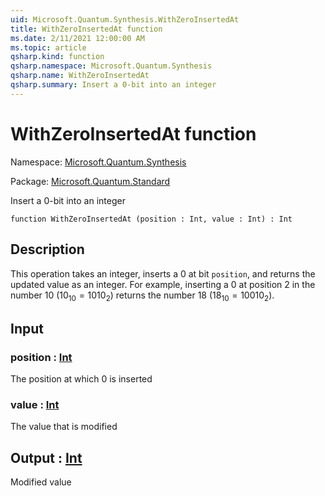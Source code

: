 ```yaml
---
uid: Microsoft.Quantum.Synthesis.WithZeroInsertedAt
title: WithZeroInsertedAt function
ms.date: 2/11/2021 12:00:00 AM
ms.topic: article
qsharp.kind: function
qsharp.namespace: Microsoft.Quantum.Synthesis
qsharp.name: WithZeroInsertedAt
qsharp.summary: Insert a 0-bit into an integer
---
```


# WithZeroInsertedAt function

Namespace: [Microsoft.Quantum.Synthesis](xref:Microsoft.Quantum.Synthesis)

Package: [Microsoft.Quantum.Standard](https://nuget.org/packages/Microsoft.Quantum.Standard)


Insert a 0-bit into an integer

```qsharp
function WithZeroInsertedAt (position : Int, value : Int) : Int
```


## Description

This operation takes an integer, inserts a 0 at bit `position`, and returnsthe updated value as an integer.  For example, inserting a 0 at position 2in the number 10 ($10_{10} = 1010_{2}$) returns the number 18 ($18_{10} = 10010_{2}$).

## Input

### position : [Int](xref:microsoft.quantum.lang-ref.int)

The position at which 0 is inserted


### value : [Int](xref:microsoft.quantum.lang-ref.int)

The value that is modified



## Output : [Int](xref:microsoft.quantum.lang-ref.int)

Modified value
